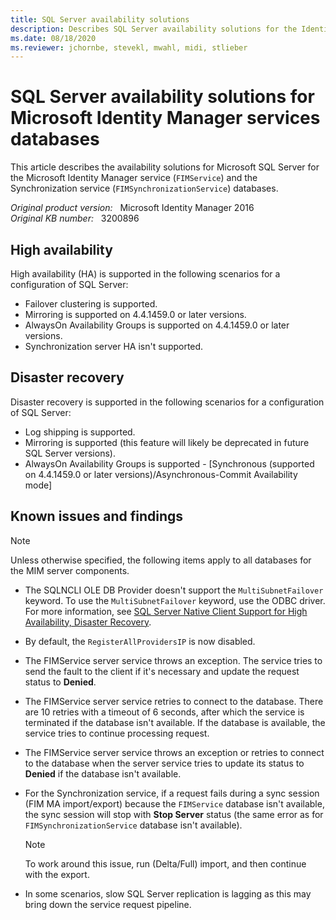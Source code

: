 ```yaml
---
title: SQL Server availability solutions
description: Describes SQL Server availability solutions for the Identity Manager service (FIMService) and the Synchronization service (FIMSynchronizationService) databases.
ms.date: 08/18/2020
ms.reviewer: jchornbe, stevekl, mwahl, midi, stlieber
---
```

# SQL Server availability solutions for Microsoft Identity Manager services databases

This article describes the availability solutions for Microsoft SQL Server for the Microsoft Identity Manager service (`FIMService`) and the Synchronization service (`FIMSynchronizationService`) databases.

_Original product version:_ &nbsp; Microsoft Identity Manager 2016  
_Original KB number:_ &nbsp; 3200896

## High availability

High availability (HA) is supported in the following scenarios for a configuration of SQL Server:

- Failover clustering is supported.
- Mirroring is supported on 4.4.1459.0 or later versions.
- AlwaysOn Availability Groups is supported on 4.4.1459.0 or later versions.
- Synchronization server HA isn't supported.

## Disaster recovery

Disaster recovery is supported in the following scenarios for a configuration of SQL Server:

- Log shipping is supported.
- Mirroring is supported (this feature will likely be deprecated in future SQL Server versions).
- AlwaysOn Availability Groups is supported - [Synchronous (supported on 4.4.1459.0 or later versions)/Asynchronous-Commit Availability mode]  

## Known issues and findings

> [!NOTE]
> Unless otherwise specified, the following items apply to all databases for the MIM server components.

- The SQLNCLI OLE DB Provider doesn't support the `MultiSubnetFailover` keyword. To use the `MultiSubnetFailover` keyword, use the ODBC driver. For more information, see [SQL Server Native Client Support for High Availability, Disaster Recovery](/sql/relational-databases/native-client/features/sql-server-native-client-support-for-high-availability-disaster-recovery).

- By default, the `RegisterAllProvidersIP` is now disabled.

- The FIMService server service throws an exception. The service tries to send the fault to the client if it's necessary and update the request status to **Denied**.

- The FIMService server service retries to connect to the database. There are 10 retries with a timeout of 6 seconds, after which the service is terminated if the database isn't available. If the database is available, the service tries to continue processing request.

- The FIMService server service throws an exception or retries to connect to the database when the server service tries to update its status to **Denied** if the database isn't available.

- For the Synchronization service, if a request fails during a sync session (FIM MA import/export) because the `FIMService` database isn't available, the sync session will stop with **Stop Server** status (the same error as for `FIMSynchronizationService` database isn't available).

    > [!NOTE]
    > To work around this issue, run (Delta/Full) import, and then continue with the export.

- In some scenarios, slow SQL Server replication is lagging as this may bring down the service request pipeline.
